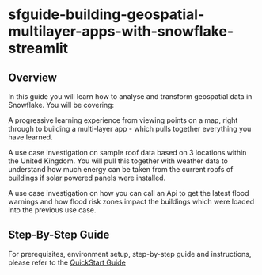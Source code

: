 # sfguide-building-geospatial-multilayer-apps-with-snowflake-streamlit


## Overview
In this guide you will learn how to analyse and transform geospatial data in Snowflake. You will be covering:

A progressive learning experience from viewing points on a map, right through to building a multi-layer app - which pulls together everything you have learned.

A use case investigation on sample roof data based on 3 locations within the United Kingdom. You will pull this together with weather data to understand how much energy can be taken from the current roofs of buildings if solar powered panels were installed.

A use case investigation on how you can call an Api to get the latest flood warnings and how flood risk zones impact the buildings which were loaded into the previous use case.

## Step-By-Step Guide

For prerequisites, environment setup, step-by-step guide and instructions, please refer to the [QuickStart Guide](https://quickstarts.snowflake.com/guide/etting-started-with-analysing-geospatial-location-data)
